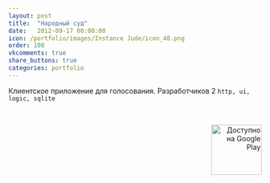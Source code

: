 ```yaml
---
layout: post
title:  "Народный суд"
date:   2012-09-17 00:00:00
icon: /portfolio/images/Instance Jude/icon_48.png
order: 100
vkcomments: true
share_buttons: true
categories: portfolio
---
```


Клиентское приложение для голосования. Разработчиков 2 `http, ui, logic, sqlite`

<p>
<div>
<a class="example-image-link" href="{{ site.baseurl }}/portfolio/images/Instance Jude/1.png" data-lightbox="example-set" data-title="Народный суд"><img class="example-image" src="{{ site.baseurl }}/portfolio/images/Instance Jude/thumb_1.png" alt=""/></a>
<a class="example-image-link" href="{{ site.baseurl }}/portfolio/images/Instance Jude/2.png" data-lightbox="example-set" data-title="Народный суд"><img class="example-image" src="{{ site.baseurl }}/portfolio/images/Instance Jude/thumb_2.png" alt=""/></a>
<a class="example-image-link" href="{{ site.baseurl }}/portfolio/images/Instance Jude/3.png" data-lightbox="example-set" data-title="Народный суд"><img class="example-image" src="{{ site.baseurl }}/portfolio/images/Instance Jude/thumb_3.png" alt=""/></a>
<a class="example-image-link" href="{{ site.baseurl }}/portfolio/images/Instance Jude/4.png" data-lightbox="example-set" data-title="Народный суд"><img class="example-image" src="{{ site.baseurl }}/portfolio/images/Instance Jude/thumb_4.png" alt=""/></a>
<a class="example-image-link" href="{{ site.baseurl }}/portfolio/images/Instance Jude/5.png" data-lightbox="example-set" data-title="Народный суд"><img class="example-image" src="{{ site.baseurl }}/portfolio/images/Instance Jude/thumb_5.png" alt=""/></a>
<a class="example-image-link" href="{{ site.baseurl }}/portfolio/images/Instance Jude/6.png" data-lightbox="example-set" data-title="Народный суд"><img class="example-image" src="{{ site.baseurl }}/portfolio/images/Instance Jude/thumb_6.png" alt=""/></a>
</div>
</p>

<p align="right">
<a href='https://play.google.com/store/apps/details?id=ru.narodnyjsud.android.apps.client' target="_blank"><img alt='Доступно на Google Play' src='https://play.google.com/intl/en_us/badges/images/generic/ru_badge_web_generic.png' width="100"/></a>
</p>

<!--more-->

